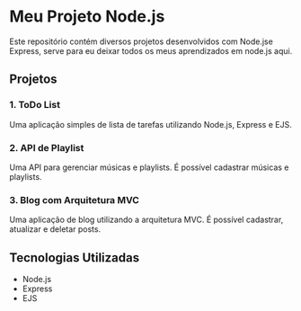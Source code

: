 # Meu Projeto Node.js

Este repositório contém diversos projetos desenvolvidos com Node.jse Express, serve para eu deixar todos os meus aprendizados em node.js aqui.

## Projetos

### 1. ToDo List
Uma aplicação simples de lista de tarefas utilizando Node.js, Express e EJS.

### 2. API de Playlist
Uma API para gerenciar músicas e playlists. É possível cadastrar músicas e playlists.

### 3. Blog com Arquitetura MVC
Uma aplicação de blog utilizando a arquitetura MVC. É possível cadastrar, atualizar e deletar posts.

## Tecnologias Utilizadas
- Node.js
- Express
- EJS

